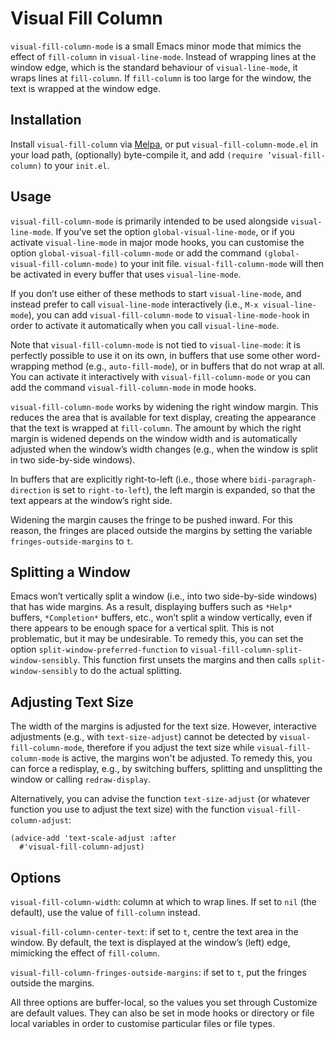 # Visual Fill Column #

`visual-fill-column-mode` is a small Emacs minor mode that mimics the effect of `fill-column` in `visual-line-mode`. Instead of wrapping lines at the window edge, which is the standard behaviour of `visual-line-mode`, it wraps lines at `fill-column`. If `fill-column` is too large for the window, the text is wrapped at the window edge.


## Installation ##

Install `visual-fill-column` via [Melpa](http://melpa.org), or put `visual-fill-column-mode.el` in your load path, (optionally) byte-compile it, and add `(require ’visual-fill-column)` to your `init.el`.


## Usage ##

`visual-fill-column-mode` is primarily intended to be used alongside `visual-line-mode`. If you’ve set the option `global-visual-line-mode`, or if you activate `visual-line-mode` in major mode hooks, you can customise the option `global-visual-fill-column-mode` or add the command `(global-visual-fill-column-mode)` to your init file. `visual-fill-column-mode` will then be activated in every buffer that uses `visual-line-mode`.

If you don’t use either of these methods to start `visual-line-mode`, and instead prefer to call `visual-line-mode` interactively (i.e., `M-x visual-line-mode`), you can add `visual-fill-column-mode` to `visual-line-mode-hook` in order to activate it automatically when you call `visual-line-mode`. 

Note that `visual-fill-column-mode` is not tied to `visual-line-mode`: it is perfectly possible to use it on its own, in buffers that use some other word-wrapping method (e.g., `auto-fill-mode`), or in buffers that do not wrap at all. You can activate it interactively with `visual-fill-column-mode` or you can add the command `visual-fill-column-mode` in mode hooks.

`visual-fill-column-mode` works by widening the right window margin. This reduces the area that is available for text display, creating the appearance that the text is wrapped at `fill-column`. The amount by which the right margin is widened depends on the window width and is automatically adjusted when the window’s width changes (e.g., when the window is split in two side-by-side windows).

In buffers that are explicitly right-to-left (i.e., those where `bidi-paragraph-direction` is set to `right-to-left`), the left margin is expanded, so that the text appears at the window’s right side.

Widening the margin causes the fringe to be pushed inward. For this reason, the fringes are placed outside the margins by setting the variable `fringes-outside-margins` to `t`.

## Splitting a Window ##

Emacs won’t vertically split a window (i.e., into two side-by-side windows) that has wide margins. As a result, displaying buffers such as `*Help*` buffers, `*Completion*` buffers, etc., won’t split a window vertically, even if there appears to be enough space for a vertical split. This is not problematic, but it may be undesirable. To remedy this, you can set the option `split-window-preferred-function` to `visual-fill-column-split-window-sensibly`. This function first unsets the margins and then calls `split-window-sensibly` to do the actual splitting.

## Adjusting Text Size ##

The width of the margins is adjusted for the text size. However, interactive adjustments (e.g., with `text-size-adjust`) cannot be detected by `visual-fill-column-mode`, therefore if you adjust the text size while `visual-fill-column-mode` is active, the margins won't be adjusted. To remedy this, you can force a redisplay, e.g., by switching buffers, splitting and unsplitting the window or calling `redraw-display`.

Alternatively, you can advise the function `text-size-adjust` (or whatever function you use to adjust the text size) with the function `visual-fill-column-adjust`:

    (advice-add 'text-scale-adjust :after
      #'visual-fill-column-adjust)


## Options ##

`visual-fill-column-width`: column at which to wrap lines. If set to `nil` (the default), use the value of `fill-column` instead.

`visual-fill-column-center-text`: if set to `t`, centre the text area in the window. By default, the text is displayed at the window’s (left) edge, mimicking the effect of `fill-column`.

`visual-fill-column-fringes-outside-margins`: if set to `t`, put the fringes outside the margins.

All three options are buffer-local, so the values you set through Customize are default values. They can also be set in mode hooks or directory or file local variables in order to customise particular files or file types.
